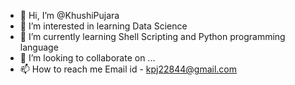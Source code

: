 - 👋 Hi, I’m @KhushiPujara
- 👀 I’m interested in learning Data Science 
- 🌱 I’m currently learning Shell Scripting and Python programming language
- 💞️ I’m looking to collaborate on ...
- 📫 How to reach me Email id - kpj22844@gmail.com

<!---
KhushiPujara/KhushiPujara is a ✨ special ✨ repository because its `README.md` (this file) appears on your GitHub profile.
You can click the Preview link to take a look at your changes.
--->
